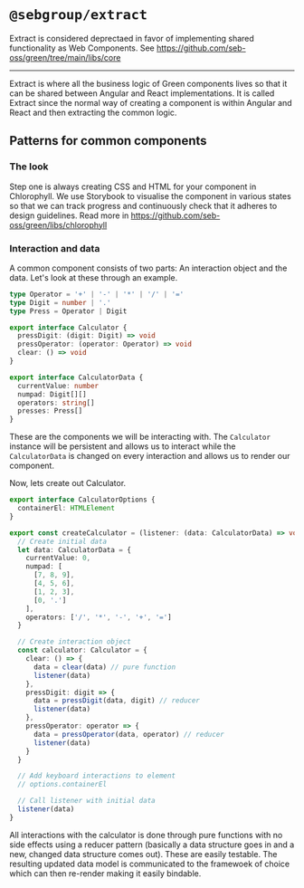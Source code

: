 # `@sebgroup/extract`

Extract is considered deprectaed in favor of implementing shared functionality as Web Components. See https://github.com/seb-oss/green/tree/main/libs/core

---

Extract is where all the business logic of Green components lives so that it
can be shared between Angular and React implementations. It is called Extract
since the normal way of creating a component is within Angular and React and
then extracting the common logic.

## Patterns for common components

### The look

Step one is always creating CSS and HTML for your component in Chlorophyll.
We use Storybook to visualise the component in various states so that we can
track progress and continuously check that it adheres to design guidelines.
Read more in https://github.com/seb-oss/green/libs/chlorophyll

### Interaction and data

A common component consists of two parts: An interaction object and the data.
Let's look at these through an example.

```typescript
type Operator = '+' | '-' | '*' | '/' | '='
type Digit = number | '.'
type Press = Operator | Digit

export interface Calculator {
  pressDigit: (digit: Digit) => void
  pressOperator: (operator: Operator) => void
  clear: () => void
}

export interface CalculatorData {
  currentValue: number
  numpad: Digit[][]
  operators: string[]
  presses: Press[]
}
```

These are the components we will be interacting with. The `Calculator` instance
will be persistent and allows us to interact while the `CalculatorData` is
changed on every interaction and allows us to render our component.

Now, lets create out Calculator.

```typescript
export interface CalculatorOptions {
  containerEl: HTMLElement
}

export const createCalculator = (listener: (data: CalculatorData) => void, options: CalculatorOptions): Calculator => {
  // Create initial data
  let data: CalculatorData = {
    currentValue: 0,
    numpad: [
      [7, 8, 9],
      [4, 5, 6],
      [1, 2, 3],
      [0, '.']
    ],
    operators: ['/', '*', '-', '+', '=']
  }

  // Create interaction object
  const calculator: Calculator = {
    clear: () => {
      data = clear(data) // pure function
      listener(data)
    },
    pressDigit: digit => {
      data = pressDigit(data, digit) // reducer
      listener(data)
    },
    pressOperator: operator => {
      data = pressOperator(data, operator) // reducer
      listener(data)
    }
  }

  // Add keyboard interactions to element
  // options.containerEl

  // Call listener with initial data
  listener(data)
}
```

All interactions with the calculator is done through pure functions with no
side effects using a reducer pattern (basically a data structure goes in and
a new, changed data structure comes out). These are easily testable. The
resulting updated data model is communicated to the framewoek of choice which
can then re-render making it easily bindable.
